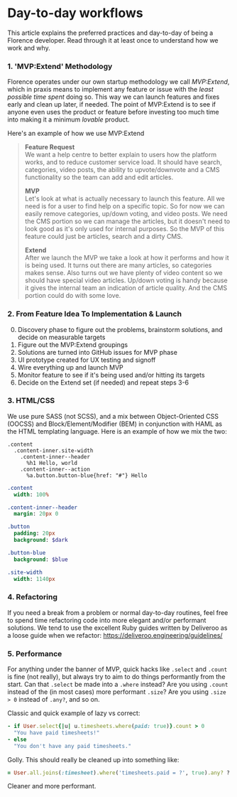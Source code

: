# Day-to-day workflows

This article explains the preferred practices and day-to-day of being a Florence developer. Read through it at least once to understand how we work and why.

### 1. 'MVP:Extend' Methodology

Florence operates under our own startup methodology we call *MVP:Extend*, which in praxis means to implement any feature or issue with the *least possible time spent* doing so. This way we can launch features and fixes early and clean up later, if needed. The point of MVP:Extend is to see if anyone even uses the product or feature before investing too much time into making it a minimum _lovable_ product.

Here's an example of how we use MVP:Extend

> **Feature Request**  
> We want a help centre to better explain to users how the platform works, and to reduce customer service load. It should have search, categories, video posts, the ability to upvote/downvote and a CMS functionality so the team can add and edit articles.
>   
> **MVP**  
> Let's look at what is actually necessary to launch this feature. All we need is for a user to find help on a specific topic. So for now we can easily remove categories, up/down voting, and video posts. We need the CMS portion so we can manage the articles, but it doesn't need to look good as it's only used for internal purposes. So the MVP of this feature could just be articles, search and a dirty CMS.
>   
> **Extend**  
> After we launch the MVP we take a look at how it performs and how it is being used. It turns out there are many articles, so categories makes sense. Also turns out we have plenty of video content so we should have special video articles. Up/down voting is handy because it gives the internal team an indication of article quality. And the CMS portion could do with some love.

### 2. From Feature Idea To Implementation & Launch

0. Discovery phase to figure out the problems, brainstorm solutions, and decide on measurable targets
1. Figure out the MVP:Extend groupings
2. Solutions are turned into GitHub issues for MVP phase
3. UI prototype created for UX testing and signoff
4. Wire everything up and launch MVP
5. Monitor feature to see if it's being used and/or hitting its targets
6. Decide on the Extend set (if needed) and repeat steps 3-6

### 3. HTML/CSS

We use pure SASS (not SCSS), and a mix between Object-Oriented CSS (OOCSS) and Block/Element/Modifier (BEM) in conjunction with HAML as the HTML templating language. Here is an example of how we mix the two:

```haml
.content
  .content-inner.site-width
    .content-inner--header
      %h1 Hello, world
    .content-inner--action
      %a.button.button-blue{href: "#"} Hello
```
```sass
.content
  width: 100%

.content-inner--header
  margin: 20px 0

.button
  padding: 20px
  background: $dark

.button-blue
  background: $blue

.site-width
  width: 1140px
```

### 4. Refactoring

If you need a break from a problem or normal day-to-day routines, feel free to spend time refactoring code into more elegant and/or performant solutions. We tend to use the excellent Ruby guides written by Deliveroo as a loose guide when we refactor: https://deliveroo.engineering/guidelines/

### 5. Performance

For anything under the banner of MVP, quick hacks like `.select` and `.count` is fine (not really), but always try to aim to do things performantly from the start. Can that `.select` be made into a `.where` instead? Are you using `.count` instead of the (in most cases) more performant `.size`? Are you using `.size > 0` instead of `.any?`, and so on.

Classic and quick example of lazy vs correct:

```ruby
- if User.select{|u| u.timesheets.where(paid: true)}.count > 0
  "You have paid timesheets!"
- else
  "You don't have any paid timesheets."
```

Golly. This should really be cleaned up into something like:

```ruby
= User.all.joins(:timesheet).where('timesheets.paid = ?', true).any? ? "You have paid timesheets!" : "You don't have any paid timesheets."
```

Cleaner and more performant.
